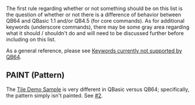The first rule regarding whether or not something should be on this list is the question of whether or not there is a difference of behavior between QB64 and QBasic 1.1 and/or QB4.5 (for core commands).  As for additional keywords (underscore commands), there may be some gray area regarding what it should / shouldn't do and will need to be discussed further before including on this list.

As a general reference, please see [Keywords currently not supported by QB64](Keywords-currently-not-supported-by-QB64).

## PAINT (Pattern)

The [Tile Demo Sample](https://qb64.com/samples/tile-demo/) is very different in QBasic versus QB64; specifically, the pattern simply isn't painted. See [#2](#2).